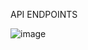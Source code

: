 API ENDPOINTS

![image](https://github.com/user-attachments/assets/248c62dc-3632-4104-b226-faee7758271a)



